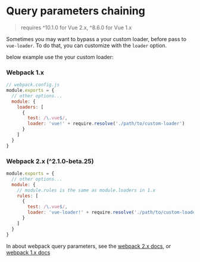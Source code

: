 # Query parameters chaining

> requires ^10.1.0 for Vue 2.x, ^8.6.0 for Vue 1.x

Sometimes you may want to bypass a your custom loader, before pass to `vue-loader`. To do that, you can customize with the `loader` option.

below example use the your custom loader:

### Webpack 1.x

``` js
// webpack.config.js
module.exports = {
  // other options...
  module: {
    loaders: [
      {
        test: /\.vue$/,
        loader: 'vue!' + require.resolve('./path/to/custom-loader')
      }
    ]
  }
}
```

### Webpack 2.x (^2.1.0-beta.25)

``` js
module.exports = {
  // other options...
  module: {
    // module.rules is the same as module.loaders in 1.x
    rules: [
      {
        test: /\.vue$/,
        loader: 'vue-loader!' + require.resolve('./path/to/custom-loader')
      }
    ]
  }
}
```

In about webpack query parameters, see the [webpack 2.x docs](https://webpack.js.org/loaders/#via-require), or [webpack 1.x docs](https://webpack.github.io/docs/using-loaders.html#query-parameters)
